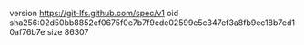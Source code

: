 version https://git-lfs.github.com/spec/v1
oid sha256:02d50bb8852ef0675f0e7b7f9ede02599e5c347ef3a8fb9ec18b7ed10af76b7e
size 86307
